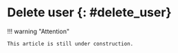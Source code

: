 # Delete user {: #delete_user}




!!! warning "Attention"

    This article is still under construction.



